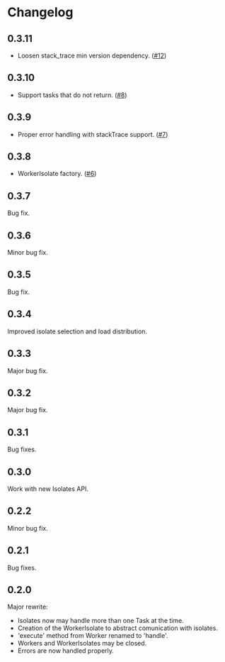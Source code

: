 # Changelog

## 0.3.11
- Loosen stack_trace min version dependency. ([#12](https://github.com/Dreckr/Worker/issues/12))

## 0.3.10
- Support tasks that do not return. ([#8](https://github.com/Dreckr/Worker/issues/8))

## 0.3.9
- Proper error handling with stackTrace support. ([#7](https://github.com/Dreckr/Worker/issues/7))

## 0.3.8
- WorkerIsolate factory. ([#6](https://github.com/Dreckr/Worker/issues/6))

## 0.3.7
  Bug fix.

## 0.3.6
  Minor bug fix.

## 0.3.5
  Bug fix.

## 0.3.4
  Improved isolate selection and load distribution.

## 0.3.3
  Major bug fix.

## 0.3.2
  Major bug fix.

## 0.3.1
  Bug fixes.

## 0.3.0
  Work with new Isolates API.

## 0.2.2
  Minor bug fix.

## 0.2.1
  Bug fixes.

## 0.2.0
Major rewrite:

- Isolates now may handle more than one Task at the time.
- Creation of the WorkerIsolate to abstract comunication with isolates.
- 'execute' method from Worker renamed to 'handle'.
- Workers and WorkerIsolates may be closed.
- Errors are now handled properly.